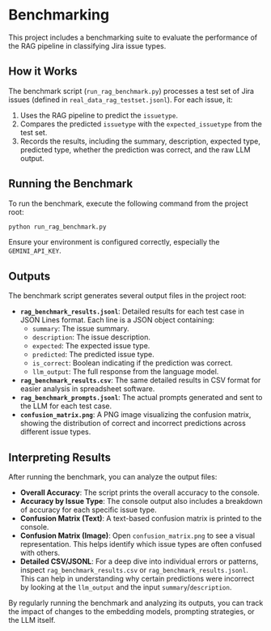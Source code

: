 # Benchmarking

This project includes a benchmarking suite to evaluate the performance of the RAG pipeline in classifying Jira issue types.

## How it Works

The benchmark script (`run_rag_benchmark.py`) processes a test set of Jira issues (defined in `real_data_rag_testset.jsonl`). For each issue, it:

1.  Uses the RAG pipeline to predict the `issuetype`.
2.  Compares the predicted `issuetype` with the `expected_issuetype` from the test set.
3.  Records the results, including the summary, description, expected type, predicted type, whether the prediction was correct, and the raw LLM output.

## Running the Benchmark

To run the benchmark, execute the following command from the project root:

```bash
python run_rag_benchmark.py
```

Ensure your environment is configured correctly, especially the `GEMINI_API_KEY`.

## Outputs

The benchmark script generates several output files in the project root:

*   **`rag_benchmark_results.jsonl`**: Detailed results for each test case in JSON Lines format. Each line is a JSON object containing:
    *   `summary`: The issue summary.
    *   `description`: The issue description.
    *   `expected`: The expected issue type.
    *   `predicted`: The predicted issue type.
    *   `is_correct`: Boolean indicating if the prediction was correct.
    *   `llm_output`: The full response from the language model.
*   **`rag_benchmark_results.csv`**: The same detailed results in CSV format for easier analysis in spreadsheet software.
*   **`rag_benchmark_prompts.jsonl`**: The actual prompts generated and sent to the LLM for each test case.
*   **`confusion_matrix.png`**: A PNG image visualizing the confusion matrix, showing the distribution of correct and incorrect predictions across different issue types.

## Interpreting Results

After running the benchmark, you can analyze the output files:

*   **Overall Accuracy**: The script prints the overall accuracy to the console.
*   **Accuracy by Issue Type**: The console output also includes a breakdown of accuracy for each specific issue type.
*   **Confusion Matrix (Text)**: A text-based confusion matrix is printed to the console.
*   **Confusion Matrix (Image)**: Open `confusion_matrix.png` to see a visual representation. This helps identify which issue types are often confused with others.
*   **Detailed CSV/JSONL**: For a deep dive into individual errors or patterns, inspect `rag_benchmark_results.csv` or `rag_benchmark_results.jsonl`. This can help in understanding why certain predictions were incorrect by looking at the `llm_output` and the input `summary`/`description`.

By regularly running the benchmark and analyzing its outputs, you can track the impact of changes to the embedding models, prompting strategies, or the LLM itself.
